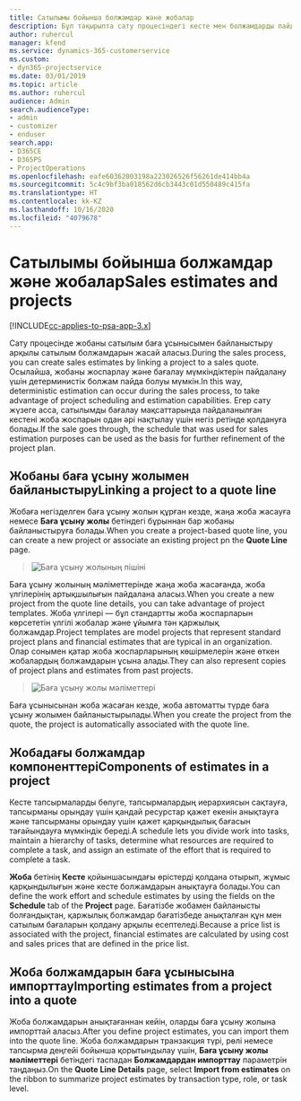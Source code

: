 ```yaml
---
title: Сатылымы бойынша болжамдар және жобалар
description: Бұл тақырыпта сату процесіндегі кесте мен болжамдарды пайдалану жолы туралы ақпарат берілген.
author: ruhercul
manager: kfend
ms.service: dynamics-365-customerservice
ms.custom:
- dyn365-projectservice
ms.date: 03/01/2019
ms.topic: article
ms.author: ruhercul
audience: Admin
search.audienceType:
- admin
- customizer
- enduser
search.app:
- D365CE
- D365PS
- ProjectOperations
ms.openlocfilehash: eafe60362003198a223026526f56261de414bb4a
ms.sourcegitcommit: 5c4c9bf3ba018562d6cb3443c01d550489c415fa
ms.translationtype: HT
ms.contentlocale: kk-KZ
ms.lasthandoff: 10/16/2020
ms.locfileid: "4079678"
---
```

# <a name="sales-estimates-and-projects"></a><span data-ttu-id="91247-103">Сатылымы бойынша болжамдар және жобалар</span><span class="sxs-lookup"><span data-stu-id="91247-103">Sales estimates and projects</span></span>

[!INCLUDE[cc-applies-to-psa-app-3.x](../includes/cc-applies-to-psa-app-3x.md)]

<span data-ttu-id="91247-104">Сату процесінде жобаны сатылым баға ұсынысымен байланыстыру арқылы сатылым болжамдарын жасай аласыз.</span><span class="sxs-lookup"><span data-stu-id="91247-104">During the sales process, you can create sales estimates by linking a project to a sales quote.</span></span> <span data-ttu-id="91247-105">Осылайша, жобаны жоспарлау және бағалау мүмкіндіктерін пайдалану үшін детерминистік болжам пайда болуы мүмкін.</span><span class="sxs-lookup"><span data-stu-id="91247-105">In this way, deterministic estimation can occur during the sales process, to take advantage of project scheduling and estimation capabilities.</span></span> <span data-ttu-id="91247-106">Егер сату жүзеге асса, сатылымды бағалау мақсаттарында пайдаланылған кестені жоба жоспарын одан әрі нақтылау үшін негіз ретінде қолдануға болады.</span><span class="sxs-lookup"><span data-stu-id="91247-106">If the sale goes through, the schedule that was used for sales estimation purposes can be used as the basis for further refinement of the project plan.</span></span>

## <a name="linking-a-project-to-a-quote-line"></a><span data-ttu-id="91247-107">Жобаны баға ұсыну жолымен байланыстыру</span><span class="sxs-lookup"><span data-stu-id="91247-107">Linking a project to a quote line</span></span>

<span data-ttu-id="91247-108">Жобаға негізделген баға ұсыну жолын құрған кезде, жаңа жоба жасауға немесе **Баға ұсыну жолы** бетіндегі бұрыннан бар жобаны байланыстыруға болады.</span><span class="sxs-lookup"><span data-stu-id="91247-108">When you create a project-based quote line, you can create a new project or associate an existing project pn the **Quote Line** page.</span></span> 

> ![Баға ұсыну жолының пішіні](media/project-8.png)
 
<span data-ttu-id="91247-110">Баға ұсыну жолының мәліметтерінде жаңа жоба жасағанда, жоба үлгілерінің артықшылығын пайдалана аласыз.</span><span class="sxs-lookup"><span data-stu-id="91247-110">When you create a new project from the quote line details, you can take advantage of project templates.</span></span> <span data-ttu-id="91247-111">Жоба үлгілері — бұл стандартты жоба жоспарларын көрсететін үлгілі жобалар және ұйымға тән қаржылық болжамдар.</span><span class="sxs-lookup"><span data-stu-id="91247-111">Project templates are model projects that represent standard project plans and financial estimates that are typical in an organization.</span></span> <span data-ttu-id="91247-112">Олар сонымен қатар жоба жоспарларының көшірмелерін және өткен жобалардың болжамдарын ұсына алады.</span><span class="sxs-lookup"><span data-stu-id="91247-112">They can also represent copies of project plans and estimates from past projects.</span></span>

> ![Баға ұсыну жолы мәліметтері](media/project-9.png)
  
<span data-ttu-id="91247-114">Баға ұсынысынан жоба жасаған кезде, жоба автоматты түрде баға ұсыну жолымен байланыстырылады.</span><span class="sxs-lookup"><span data-stu-id="91247-114">When you create the project from the quote, the project is automatically associated with the quote line.</span></span>

## <a name="components-of-estimates-in-a-project"></a><span data-ttu-id="91247-115">Жобадағы болжамдар компоненттері</span><span class="sxs-lookup"><span data-stu-id="91247-115">Components of estimates in a project</span></span>

<span data-ttu-id="91247-116">Кесте тапсырмаларды бөлуге, тапсырмалардың иерархиясын сақтауға, тапсырманы орындау үшін қандай ресурстар қажет екенін анықтауға және тапсырманы орындау үшін қажет қарқындылық бағасын тағайындауға мүмкіндік береді.</span><span class="sxs-lookup"><span data-stu-id="91247-116">A schedule lets you divide work into tasks, maintain a hierarchy of tasks, determine what resources are required to complete a task, and assign an estimate of the effort that is required to complete a task.</span></span>

<span data-ttu-id="91247-117">**Жоба** бетінің **Кесте** қойыншасындағы өрістерді қолдана отырып, жұмыс қарқындылығын және кесте болжамдарын анықтауға болады.</span><span class="sxs-lookup"><span data-stu-id="91247-117">You can define the work effort and schedule estimates by using the fields on the **Schedule** tab of the **Project** page.</span></span> <span data-ttu-id="91247-118">Бағатізбе жобамен байланысты болғандықтан, қаржылық болжамдар бағатізбеде анықталған құн мен сатылым бағаларын қолдану арқылы есептеледі.</span><span class="sxs-lookup"><span data-stu-id="91247-118">Because a price list is associated with the project, financial estimates are calculated by using cost and sales prices that are defined in the price list.</span></span>

## <a name="importing-estimates-from-a-project-into-a-quote"></a><span data-ttu-id="91247-119">Жоба болжамдарын баға ұсынысына импорттау</span><span class="sxs-lookup"><span data-stu-id="91247-119">Importing estimates from a project into a quote</span></span>

<span data-ttu-id="91247-120">Жоба болжамдарын анықтағаннан кейін, оларды баға ұсыну жолына импорттай аласыз.</span><span class="sxs-lookup"><span data-stu-id="91247-120">After you define project estimates, you can import them into the quote line.</span></span> <span data-ttu-id="91247-121">Жоба болжамдарын транзакция түрі, рөлі немесе тапсырма деңгейі бойынша қорытындылау үшін, **Баға ұсыну жолы мәліметтері** бетіндегі таспадан **Болжамдардан импорттау** параметрін таңдаңыз.</span><span class="sxs-lookup"><span data-stu-id="91247-121">On the **Quote Line Details** page, select **Import from estimates** on the ribbon to summarize project estimates by transaction type, role, or task level.</span></span>
